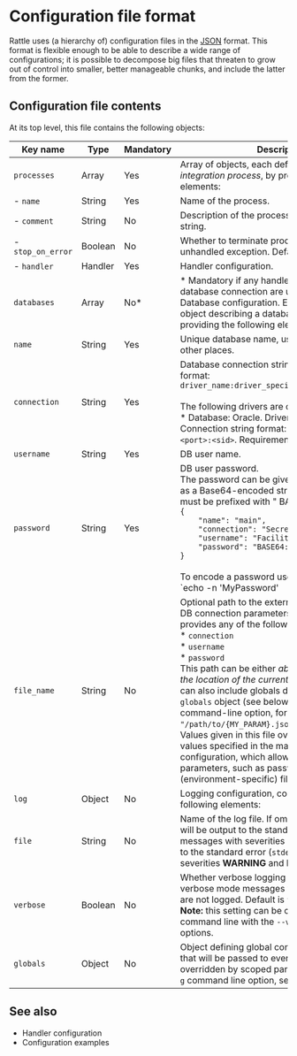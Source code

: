 # Configuration file format

Rattle uses (a hierarchy of) configuration files in the [JSON](http://www.json.org/) format. This format is flexible enough to be able to describe a wide range of configurations; it is possible to decompose big files that threaten to grow out of control into smaller, better manageable chunks, and include the latter from the former.

## Configuration file contents

At its top level, this file contains the following objects:

| Key name         | Type  | Mandatory | Description                                                                                                |
|------------------|-------|-----------|------------------------------------------------------------------------------------------------------------|
|`processes`       |Array  |    Yes    |Array of objects, each defining a certain *data integration process*, by providing the following elements:  |
|- `name`          |String |    Yes    |Name of the process.                                                                                        |
|- `comment`       |String |    No     |Description of the process. Default is empty string.                                                        |
|- `stop_on_error` |Boolean|    No     |Whether to terminate processing on an unhandled exception. Default is `true`.                               |
|- `handler`       |Handler|    Yes    |Handler configuration.                                                                                      |
|`databases`       |Array  |    No*    |* Mandatory if any handlers requiring a database connection are used.<br>Database configuration. Each element is an object describing a database connection by providing the following elements: |
|`name`            |String |    Yes    |Unique database name, used as a reference in other places.                                                  |
|`connection`      |String |    Yes    |Database connection string in the following format:<br>`driver_name:driver_specific_connection_string`<br><br>The following drivers are currently available:<br>* Database: Oracle. Driver name: `oracle`. Connection string format: `oracle:<host>:<port>:<sid>`. Requirements: cx_Oracle 5.1.3+.|
|`username`        |String |    Yes    |DB user name.                                                                                               |
|`password`        |String |    Yes    |DB user password.<br>The password can be given either in plain text or as a Base64-encoded string; in the latter case it must be prefixed with " BASE64:" , for example:<br>`{`<br>`    "name": "main",`<br>`    "connection": "Secret",`<br>`    "username": "Facility",`<br>`    "password": "BASE64:VG9wU2VjcmV0"`<br>`}`<br><br>To encode a password use the command:<br>`echo -n 'MyPassword' | base64`<br>And to decode a password the command:<br>`echo -n 'TXlQYXNzd29yZA==' | base64 -d`|
|`file_name`       |String |    No     |Optional path to the external file that contains DB connection parameters in an object that provides any of the following keys:<br>* `connection`<br>* `username`<br>* `password`<br>This path can be either *absolute* or *relative to the location of the current configuration file*. It can also include globals defined either in the `globals` object (see below) or via the `-g` command-line option, for example: `"/path/to/{MY_PARAM}.json"`.<br>Values given in this file override same-named values specified in the main DB connection configuration, which allows to store connection parameters, such as passwords, in an external (environment-specific) file.|
|`log`             |Object |    No     |Logging configuration, consisting of the following elements:                                                |
|`file`            |String |    No     |Name of the log file. If omitted, all the logging will be output to the standard output (`stdout`) for messages with severities **DEBUG** and **INFO**, and to the standard error (`stderr`) for messages with severities **WARNING** and **ERROR**.|
|`verbose`         |Boolean|    No     |Whether verbose logging must be used. In non-verbose mode messages with **DEBUG** severity are not logged. Default is `false`.<br>**Note:** this setting can be overridden on the command line with the `--verbose` / `--no-verbose` options.|
|`globals`         |Object |    No     |Object defining global configuration parameters that will be passed to every handler (but can be overridden by scoped parameters or using the `-g` command line option, see [Synopsis](index.md)).|

## See also

* Handler configuration
* Configuration examples
